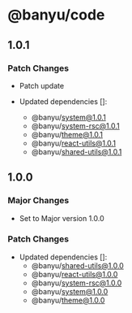 # @banyu/code

## 1.0.1

### Patch Changes

- Patch update

- Updated dependencies []:
  - @banyu/system@1.0.1
  - @banyu/system-rsc@1.0.1
  - @banyu/theme@1.0.1
  - @banyu/react-utils@1.0.1
  - @banyu/shared-utils@1.0.1

## 1.0.0

### Major Changes

- Set to Major version 1.0.0

### Patch Changes

- Updated dependencies []:
  - @banyu/shared-utils@1.0.0
  - @banyu/react-utils@1.0.0
  - @banyu/system-rsc@1.0.0
  - @banyu/system@1.0.0
  - @banyu/theme@1.0.0
